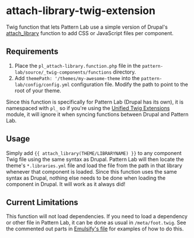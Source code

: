 # attach-library-twig-extension
Twig function that lets Pattern Lab use a simple version of Drupal's [attach_library](https://www.drupal.org/docs/8/creating-custom-modules/adding-stylesheets-css-and-javascript-js-to-a-drupal-8-module#twig) function to add CSS or JavaScript files per component.

## Requirements

1. Place the `pl_attach-library.function.php` file in the `pattern-lab/source/_twig-components/functions` directory.
2. Add `themePath: '/themes/my-awesome-theme` into the `pattern-lab/config/config.yml` configuration file. Modify the path to point to the root of your theme.

Since this function is specifically for Pattern Lab (Drupal has its own), it is namespaced with `pl_` so if you're using the [Unified Twig Extensions](https://github.com/drupal-pattern-lab/unified-twig-extensions/) module, it will ignore it when syncing functions between Drupal and Pattern Lab.

## Usage

Simply add `{{ attach_library(THEME/LIBRARYNAME) }}` to any component Twig file using the same syntax as Drupal. Pattern Lab will then locate the theme's `*.libraries.yml` file and load the file from the path in that library whenever that component is loaded. Since this function uses the same syntax as Drupal, nothing else needs to be done when loading the component in Drupal. It will work as it always did!

## Current Limitations

This function will not load dependencies. If you need to load a dependency or other file in Pattern Lab, it can be done as usual in `/meta/foot.twig`. See the commented out parts in [Emulsify's file](https://github.com/fourkitchens/emulsify/blob/develop/components/_meta/_01-foot.twig) for examples of how to do this.
